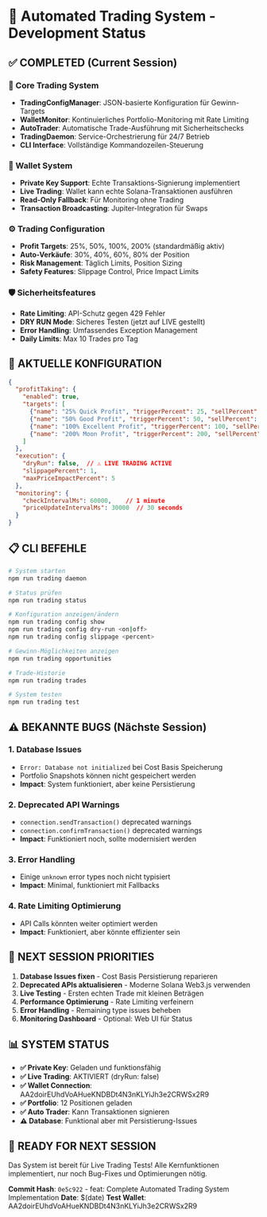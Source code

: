 # 🚀 Automated Trading System - Development Status

## ✅ COMPLETED (Current Session)

### 🎯 Core Trading System
- **TradingConfigManager**: JSON-basierte Konfiguration für Gewinn-Targets
- **WalletMonitor**: Kontinuierliches Portfolio-Monitoring mit Rate Limiting
- **AutoTrader**: Automatische Trade-Ausführung mit Sicherheitschecks
- **TradingDaemon**: Service-Orchestrierung für 24/7 Betrieb
- **CLI Interface**: Vollständige Kommandozeilen-Steuerung

### 🔑 Wallet System
- **Private Key Support**: Echte Transaktions-Signierung implementiert
- **Live Trading**: Wallet kann echte Solana-Transaktionen ausführen
- **Read-Only Fallback**: Für Monitoring ohne Trading
- **Transaction Broadcasting**: Jupiter-Integration für Swaps

### ⚙️ Trading Configuration
- **Profit Targets**: 25%, 50%, 100%, 200% (standardmäßig aktiv)
- **Auto-Verkäufe**: 30%, 40%, 60%, 80% der Position
- **Risk Management**: Täglich Limits, Position Sizing
- **Safety Features**: Slippage Control, Price Impact Limits

### 🛡️ Sicherheitsfeatures
- **Rate Limiting**: API-Schutz gegen 429 Fehler
- **DRY RUN Mode**: Sicheres Testen (jetzt auf LIVE gestellt)
- **Error Handling**: Umfassendes Exception Management
- **Daily Limits**: Max 10 Trades pro Tag

## 🔧 AKTUELLE KONFIGURATION

```json
{
  "profitTaking": {
    "enabled": true,
    "targets": [
      {"name": "25% Quick Profit", "triggerPercent": 25, "sellPercent": 30},
      {"name": "50% Good Profit", "triggerPercent": 50, "sellPercent": 40},
      {"name": "100% Excellent Profit", "triggerPercent": 100, "sellPercent": 60},
      {"name": "200% Moon Profit", "triggerPercent": 200, "sellPercent": 80}
    ]
  },
  "execution": {
    "dryRun": false,  // ⚠️ LIVE TRADING ACTIVE
    "slippagePercent": 1,
    "maxPriceImpactPercent": 5
  },
  "monitoring": {
    "checkIntervalMs": 60000,    // 1 minute
    "priceUpdateIntervalMs": 30000  // 30 seconds
  }
}
```

## 📋 CLI BEFEHLE

```bash
# System starten
npm run trading daemon

# Status prüfen
npm run trading status

# Konfiguration anzeigen/ändern
npm run trading config show
npm run trading config dry-run <on|off>
npm run trading config slippage <percent>

# Gewinn-Möglichkeiten anzeigen
npm run trading opportunities

# Trade-Historie
npm run trading trades

# System testen
npm run trading test
```

## ⚠️ BEKANNTE BUGS (Nächste Session)

### 1. Database Issues
- `Error: Database not initialized` bei Cost Basis Speicherung
- Portfolio Snapshots können nicht gespeichert werden
- **Impact**: System funktioniert, aber keine Persistierung

### 2. Deprecated API Warnings
- `connection.sendTransaction()` deprecated warnings
- `connection.confirmTransaction()` deprecated warnings
- **Impact**: Funktioniert noch, sollte modernisiert werden

### 3. Error Handling
- Einige `unknown` error types noch nicht typisiert
- **Impact**: Minimal, funktioniert mit Fallbacks

### 4. Rate Limiting Optimierung
- API Calls könnten weiter optimiert werden
- **Impact**: Funktioniert, aber könnte effizienter sein

## 🎯 NEXT SESSION PRIORITIES

1. **Database Issues fixen** - Cost Basis Persistierung reparieren
2. **Deprecated APIs aktualisieren** - Moderne Solana Web3.js verwenden
3. **Live Testing** - Ersten echten Trade mit kleinen Beträgen
4. **Performance Optimierung** - Rate Limiting verfeinern
5. **Error Handling** - Remaining type issues beheben
6. **Monitoring Dashboard** - Optional: Web UI für Status

## 📊 SYSTEM STATUS

- **✅ Private Key**: Geladen und funktionsfähig
- **✅ Live Trading**: AKTIVIERT (dryRun: false)
- **✅ Wallet Connection**: AA2doirEUhdVoAHueKNDBDt4N3nKLYiJh3e2CRWSx2R9
- **✅ Portfolio**: 12 Positionen geladen
- **✅ Auto Trader**: Kann Transaktionen signieren
- **⚠️ Database**: Funktional aber mit Persistierung-Issues

## 🔄 READY FOR NEXT SESSION

Das System ist bereit für Live Trading Tests! Alle Kernfunktionen implementiert, nur noch Bug-Fixes und Optimierungen nötig.

**Commit Hash**: `0e5c922` - feat: Complete Automated Trading System Implementation
**Date**: $(date)
**Test Wallet**: AA2doirEUhdVoAHueKNDBDt4N3nKLYiJh3e2CRWSx2R9